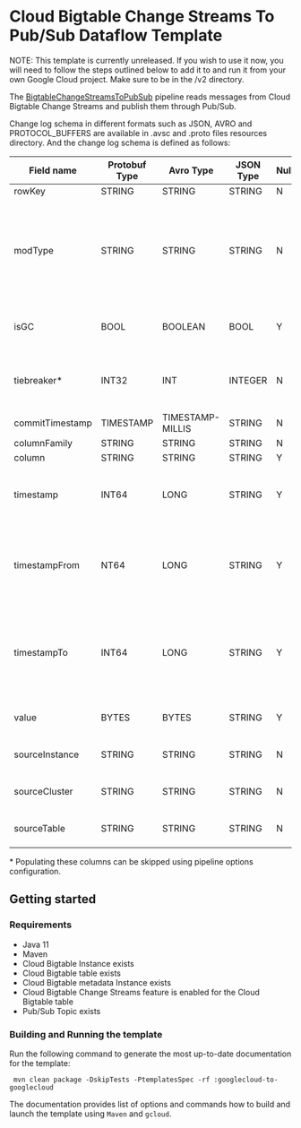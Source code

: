 # Cloud Bigtable Change Streams To Pub/Sub Dataflow Template
NOTE: This template is currently unreleased. If you wish to use it now, you
will need to follow the steps outlined below to add it to and run it from
your own Google Cloud project. Make sure to be in the /v2 directory.

The [BigtableChangeStreamsToPubSub](src/main/java/com/google/cloud/teleport/v2/templates/bigtablechangestreamstopubsub/BigtableChangeStreamsToPubSub.java)
pipeline reads messages from Cloud Bigtable Change Streams and publish them through Pub/Sub.

Change log schema in different formats such as JSON, AVRO and PROTOCOL_BUFFERS are available in .avsc and .proto files resources directory.
And the change log schema is defined as follows:

| Field name      | Protobuf Type | Avro Type        | JSON Type | Nullable? | Description                                                                                                                                  |
|-----------------|---------------|------------------|-----------|-----------|----------------------------------------------------------------------------------------------------------------------------------------------|
| rowKey          | STRING        | STRING           | STRING    | N         | Bigtable row key                                                                                                                             |
| modType         | STRING        | STRING           | STRING    | N         | Modification type: {SET_CELL, DELETE_CELLS, DELETE_FAMILY}. DeleteFromRow mutation is converted into a series of DELETE_FROM_FAMILY entries. |
| isGC            | BOOL          | BOOLEAN          | BOOL      | Y         | TRUE indicates that mutation was made by garbage collection in CBT                                                                           |
| tiebreaker*     | INT32         | INT              | INTEGER   | N         | CBT tie-breaker value. Used for conflict resolution if two mutations are committed at the sametime.                                          | 
| commitTimestamp | TIMESTAMP     | TIMESTAMP-MILLIS | STRING    | N         | Time when CBT wrote this mutation to a tablet                                                                                                |
| columnFamily    | STRING        | STRING           | STRING    | N         | CBT column family name                                                                                                                       |
| column          | STRING        | STRING           | STRING    | Y         | CBT column qualifier                                                                                                                         |
| timestamp       | INT64         | LONG             | STRING    | Y         | CBT cell’s timestamp in microseconds. Type is determined by _writeNumericTimestamps_ pipeline option                                         |
| timestampFrom   | NT64          | LONG             | STRING    | Y         | Time range start in microseconds (inclusive) for a DeleteFromColumn mutation. Type is determined by _writeNumericTimestamps_ pipeline option |
| timestampTo     | INT64         | LONG             | STRING    | Y         | Time range end in microseconds (exclusive) for a DeleteFromColumn mutation. Type is determined by _writeNumericTimestamps_ pipeline option   |                             
| value           | BYTES         | BYTES            | STRING    | Y         | Bigtable cell value. Not specified for delete operations                                                                                     |
| sourceInstance           | STRING        | STRING           | STRING    | N         | The ID of the Cloud Bigtable instance that contains the table.                                                                               |
| sourceCluster           | STRING        | STRING           | STRING    | N         | The ID of the cloud Bigtable cluster where mutation was made.                                                                                |
| sourceTable           | STRING        | STRING           | STRING    | N         | The Cloud Bigtable table to read the change streams from.                                                                                    |

&ast; Populating these columns can be skipped using pipeline options configuration.
## Getting started

### Requirements
* Java 11
* Maven
* Cloud Bigtable Instance exists
* Cloud Bigtable table exists
* Cloud Bigtable metadata Instance exists
* Cloud Bigtable Change Streams feature is enabled for the Cloud Bigtable table
* Pub/Sub Topic exists

### Building and Running the template

Run the following command to generate the most up-to-date documentation for the
template:

```build
 mvn clean package -DskipTests -PtemplatesSpec -rf :googlecloud-to-googlecloud
```

The documentation provides list of options and commands how to build and launch
the template using ``Maven`` and ``gcloud``.